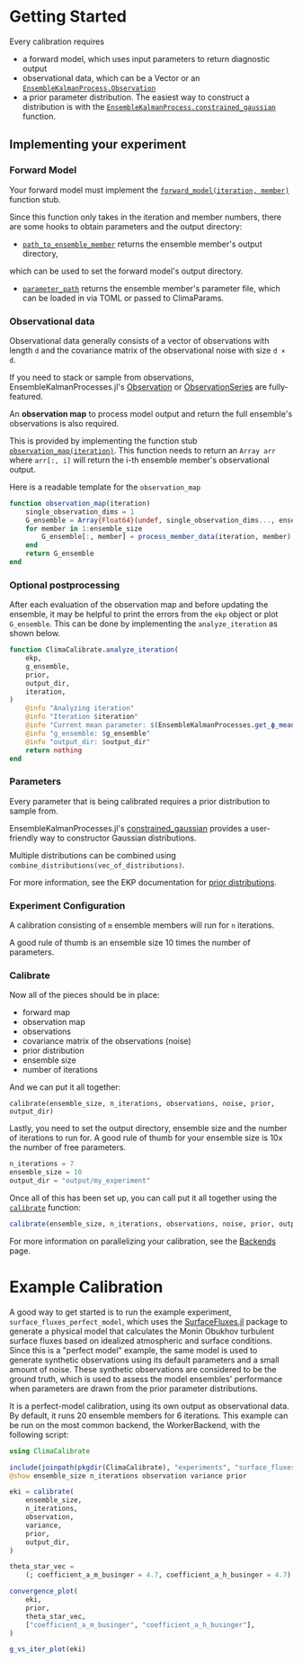 # Getting Started

Every calibration requires
- a forward model, which uses input parameters to return diagnostic output
- observational data, which can be a Vector or an [`EnsembleKalmanProcess.Observation`](https://clima.github.io/EnsembleKalmanProcesses.jl/dev/API/Observations/#EnsembleKalmanProcesses.Observation)
- a prior parameter distribution. The easiest way to construct a distribution is with the [`EnsembleKalmanProcess.constrained_gaussian`](https://clima.github.io/EnsembleKalmanProcesses.jl/dev/API/ParameterDistributions/#EnsembleKalmanProcesses.ParameterDistributions.constrained_gaussian) function.

## Implementing your experiment

### Forward Model

Your forward model must implement the [`forward_model(iteration, member)`](@ref) 
function stub.

Since this function only takes in the iteration and member numbers, there are some 
hooks to obtain parameters and the output directory:

- [`path_to_ensemble_member`](@ref) returns the ensemble member's output directory, 

which can be used to set the forward model's output directory.
- [`parameter_path`](@ref) returns the ensemble member's parameter file, which can 
be loaded in via TOML or passed to ClimaParams.

### Observational data

Observational data generally consists of a vector of observations with length `d`
 and the covariance matrix of the observational noise with size `d × d`.

If you need to stack or sample from observations, EnsembleKalmanProcesses.jl's 
[Observation](https://clima.github.io/EnsembleKalmanProcesses.jl/dev/API/Observations/#Observation) 
or [ObservationSeries](https://clima.github.io/EnsembleKalmanProcesses.jl/dev/API/Observations/#ObservationSeries) are fully-featured.

An **observation map** to process model output and return the full ensemble's observations is also required.

This is provided by implementing the function stub [`observation_map(iteration)`](@ref). This function needs to return an `Array arr` where `arr[:, i]` will return the i-th ensemble member's observational output.

Here is a readable template for the `observation_map`

```julia
function observation_map(iteration)
    single_observation_dims = 1
    G_ensemble = Array{Float64}(undef, single_observation_dims..., ensemble_size)
    for member in 1:ensemble_size
        G_ensemble[:, member] = process_member_data(iteration, member)
    end
    return G_ensemble
end
```

### Optional postprocessing

After each evaluation of the observation map and before updating the ensemble, it may be
helpful to print the errors from the `ekp` object or plot `G_ensemble`. This can be done
by implementing the `analyze_iteration` as shown below.

```julia
function ClimaCalibrate.analyze_iteration(
    ekp,
    g_ensemble,
    prior,
    output_dir,
    iteration,
)
    @info "Analyzing iteration"
    @info "Iteration $iteration"
    @info "Current mean parameter: $(EnsembleKalmanProcesses.get_ϕ_mean_final(prior, ekp))"
    @info "g_ensemble: $g_ensemble"
    @info "output_dir: $output_dir"
    return nothing
end
```

### Parameters

Every parameter that is being calibrated requires a prior distribution to sample from.

EnsembleKalmanProcesses.jl's [constrained_gaussian](https://clima.github.io/EnsembleKalmanProcesses.jl/dev/API/ParameterDistributions/#EnsembleKalmanProcesses.ParameterDistributions.constrained_gaussian) 
provides a user-friendly way to constructor Gaussian distributions.

Multiple distributions can be combined using `combine_distributions(vec_of_distributions)`.

For more information, see the EKP documentation for [prior distributions](https://clima.github.io/EnsembleKalmanProcesses.jl/dev/parameter_distributions/).

### Experiment Configuration
A calibration consisting of `m` ensemble members will run for `n` iterations.

A good rule of thumb is an ensemble size 10 times the number of parameters.

### Calibrate

Now all of the pieces should be in place:
- forward map
- observation map
- observations
- covariance matrix of the observations (noise)
- prior distribution
- ensemble size
- number of iterations

And we can put it all together:

`calibrate(ensemble_size, n_iterations, observations, noise, prior, output_dir)`

Lastly, you need to set the output directory, ensemble size and the number of iterations to run for. A good rule of thumb for your ensemble size is 10x the number of free parameters.

```julia
n_iterations = 7
ensemble_size = 10
output_dir = "output/my_experiment"
```
Once all of this has been set up, you can call put it all together using the [`calibrate`](@ref) function:

```julia
calibrate(ensemble_size, n_iterations, observations, noise, prior, output_dir)
```

For more information on parallelizing your calibration, see the [Backends](https://clima.github.io/ClimaCalibrate.jl/dev/backends/) page.

# Example Calibration

A good way to get started is to run the example experiment, `surface_fluxes_perfect_model`, 
which uses the [SurfaceFluxes.jl](https://github.com/CliMA/SurfaceFluxes.jl) package 
to generate a physical model that calculates the Monin Obukhov turbulent surface 
fluxes based on idealized atmospheric and surface conditions. Since this is a "perfect 
model" example, the same model is used to generate synthetic observations using its 
default parameters and a small amount of noise. These synthetic observations are 
considered to be the ground truth, which is used to assess the model ensembles' 
performance when parameters are drawn from the prior parameter distributions. 

It is a perfect-model calibration, using its own output as observational data. 
By default, it runs 20 ensemble members for 6 iterations. 
This example can be run on the most common backend, the WorkerBackend, with the following script:

```julia
using ClimaCalibrate

include(joinpath(pkgdir(ClimaCalibrate), "experiments", "surface_fluxes_perfect_model", "utils.jl"))
@show ensemble_size n_iterations observation variance prior

eki = calibrate(
    ensemble_size,
    n_iterations,
    observation,
    variance,
    prior,
    output_dir,
)

theta_star_vec =
    (; coefficient_a_m_businger = 4.7, coefficient_a_h_businger = 4.7)

convergence_plot(
    eki,
    prior,
    theta_star_vec,
    ["coefficient_a_m_businger", "coefficient_a_h_businger"],
)

g_vs_iter_plot(eki)
```
